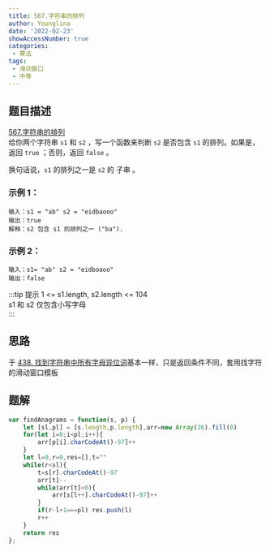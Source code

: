 ```yaml
---
title: 567.字符串的排列
author: Younglina
date: '2022-02-23'
showAccessNumber: true
categories:
 - 算法
tags:
 - 滑动窗口
 - 中等
---
```


## 题目描述
[567.字符串的排列](https://leetcode-cn.com/problems/permutation-in-string/)  
给你两个字符串 `s1` 和 `s2` ，写一个函数来判断 `s2` 是否包含 `s1` 的排列。如果是，返回 `true` ；否则，返回 `false` 。

换句话说，`s1` 的排列之一是 `s2` 的 子串 。
### 示例 1：
```
输入：s1 = "ab" s2 = "eidbaooo"  
输出：true  
解释：s2 包含 s1 的排列之一 ("ba").  
```

### 示例 2：
```
输入：s1= "ab" s2 = "eidboaoo"  
输出：false  
```

:::tip 提示
1 <= s1.length, s2.length <= 104  
s1 和 s2 仅包含小写字母  
:::
## 思路
于
[438. 找到字符串中所有字母异位词](https://leetcode-cn.com/problems/find-all-anagrams-in-a-string/)基本一样，只是返回条件不同，套用找字符的滑动窗口模板

## 题解

```javascript
var findAnagrams = function(s, p) {
    let [sl,pl] = [s.length,p.length],arr=new Array(26).fill(0)
    for(let i=0;i<pl;i++){
        arr[p[i].charCodeAt()-97]++
    }
    let l=0,r=0,res=[],t=""
    while(r<sl){
        t=s[r].charCodeAt()-97
        arr[t]--
        while(arr[t]<0){
            arr[s[l++].charCodeAt()-97]++
        }
        if(r-l+1===pl) res.push(l)
        r++
    }
    return res
};
```